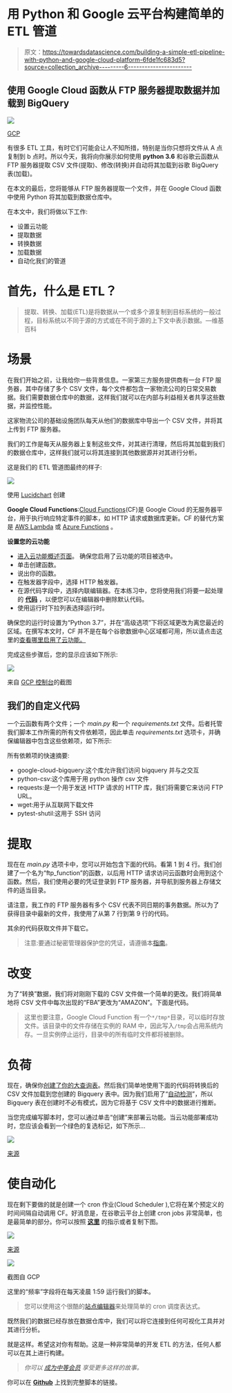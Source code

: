 # 用 Python 和 Google 云平台构建简单的 ETL 管道

> 原文：<https://towardsdatascience.com/building-a-simple-etl-pipeline-with-python-and-google-cloud-platform-6fde1fc683d5?source=collection_archive---------6----------------------->

## 使用 Google Cloud 函数从 FTP 服务器提取数据并加载到 BigQuery

![](img/bd70d51cb3bc7d2f66810573b3acd726.png)

[GCP](https://cloud.google.com/blog/products/gcp)

有很多 ETL 工具，有时它们可能会让人不知所措，特别是当你只想将文件从 A 点复制到 b 点时。所以今天，我将向你展示如何使用 **python 3.6** 和谷歌云函数从 FTP 服务器提取 CSV 文件(提取)、修改(转换)并自动将其加载到谷歌 BigQuery 表(加载)。

在本文的最后，您将能够从 FTP 服务器提取一个文件，并在 Google Cloud 函数中使用 Python 将其加载到数据仓库中。

在本文中，我们将做以下工作:

*   设置云功能
*   提取数据
*   转换数据
*   加载数据
*   自动化我们的管道

# 首先，什么是 ETL？

> 提取、转换、加载(ETL)是将数据从一个或多个源复制到目标系统的一般过程，目标系统以不同于源的方式或在不同于源的上下文中表示数据。—维基百科

# **场景**

在我们开始之前，让我给你一些背景信息。一家第三方服务提供商有一台 FTP 服务器，其中存储了多个 CSV 文件，每个文件都包含一家物流公司的日常交易数据。我们需要数据仓库中的数据，这样我们就可以在内部与利益相关者共享这些数据，并监控性能。

这家物流公司的基础设施团队每天从他们的数据库中导出一个 CSV 文件，并将其上传到 FTP 服务器。

我们的工作是每天从服务器上复制这些文件，对其进行清理，然后将其加载到我们的数据仓库中，这样我们就可以将其连接到其他数据源并对其进行分析。

这是我们的 ETL 管道图最终的样子:

![](img/8e853f98b5e7d5b60f9b7e1e479646ae.png)

使用 [Lucidchart](https://www.lucidchart.com/pages/examples/uml_diagram_tool) 创建

**Google Cloud Functions**:[Cloud Functions](https://cloud.google.com/functions/)(CF)是 Google Cloud 的无服务器平台，用于执行响应特定事件的脚本，如 HTTP 请求或数据库更新。CF 的替代方案是 [AWS Lambda](https://aws.amazon.com/lambda/) 或 [Azure Functions](https://azure.microsoft.com/en-us/services/functions/) 。

**设置您的云功能**

*   [进入云功能概述页面](https://console.cloud.google.com/functions/list)。
    确保您启用了云功能的项目被选中。
*   单击创建函数。
*   说出你的函数。
*   在触发器字段中，选择 HTTP 触发器。
*   在源代码字段中，选择内联编辑器。在本练习中，您将使用我们将要一起处理的 [**代码**](https://github.com/togobingi/google_cloud_function/blob/master/mysqlToBQ.py) ，以便您可以在编辑器中删除默认代码。
*   使用运行时下拉列表选择运行时。

确保您的运行时设置为“Python 3.7”，并在“高级选项”下将区域更改为离您最近的区域。在撰写本文时，CF 并不是在每个谷歌数据中心区域都可用，所以请点击这里的[查看哪里启用了云功能。](https://cloud.google.com/functions/docs/locations)

完成这些步骤后，您的显示应该如下所示:

![](img/63eda6f772ba5615a57f61461daa2e16.png)

来自 [GCP 控制台](https://cloud.google.com/)的截图

## 我们的自定义代码

一个云函数有两个文件；一个 *main.py* 和一个 *requirements.txt* 文件。后者托管我们脚本工作所需的所有文件依赖项，因此单击 *requirements.txt* 选项卡，并确保编辑器中包含这些依赖项，如下所示:

所有依赖项的快速摘要:

*   google-cloud-bigquery:这个库允许我们访问 bigquery 并与之交互
*   python-csv:这个库用于用 python 操作 csv 文件
*   requests:是一个用于发送 HTTP 请求的 HTTP 库，我们将需要它来访问 FTP URL。
*   wget:用于从互联网下载文件
*   pytest-shutil:这用于 SSH 访问

# 提取

现在在 *main.py* 选项卡中，您可以开始包含下面的代码。看第 1 到 4 行。我们创建了一个名为“ftp_function”的函数，以后用 HTTP 请求访问云函数时会用到这个函数。然后，我们使用必要的凭证登录到 FTP 服务器，并导航到服务器上存储文件的适当目录。

请注意，我工作的 FTP 服务器有多个 CSV 代表不同日期的事务数据。所以为了获得目录中最新的文件，我使用了从第 7 行到第 9 行的代码。

其余的代码获取文件并下载它。

> 注意:要通过秘密管理器保护您的凭证，请遵循本[指南](https://medium.com/geekculture/secure-your-credentials-in-google-cloud-functions-with-secret-manager-22a4a1b3788a)。

# 改变

为了“转换”数据，我们将对刚刚下载的 CSV 文件做一个简单的更改。我们将简单地将 CSV 文件中每次出现的“FBA”更改为“AMAZON”。下面是代码。

> 这里也要注意，Google Cloud Function 有一个`*/tmp*`目录，可以临时存放文件。该目录中的文件存储在实例的 RAM 中，因此写入`/tmp`会占用系统内存。一旦实例停止运行，目录中的所有临时文件都将被删除。

# 负荷

现在，确保你[创建了你的大查询表](https://cloud.google.com/bigquery/docs/tables)。然后我们简单地使用下面的代码将转换后的 CSV 文件加载到您创建的 Bigquery 表中。因为我们启用了“[自动检测](https://cloud.google.com/bigquery/docs/schema-detect)”，所以 Bigquery 表在创建时不必有模式，因为它将基于 CSV 文件中的数据进行推断。

当您完成编写脚本时，您可以通过单击“创建”来部署云功能。当云功能部署成功时，您应该会看到一个绿色的复选标记，如下所示…

![](img/52212df93fb1815c007b07c518e31f78.png)

[来源](https://cloud.google.com/functions/docs/quickstart-console)

# 使自动化

现在剩下要做的就是创建一个 cron 作业(Cloud Scheduler ),它将在某个预定义的时间间隔自动调用 CF。好消息是，在谷歌云平台上创建 cron jobs 非常简单，也是最简单的部分。你可以按照 [**这里**](https://cloud.google.com/scheduler/docs/creating) 的指示或者复制下图。

![](img/02a9c27ad765a353b05adc3f8ca97298.png)

[来源](https://cloud.google.com/functions/docs/quickstart-console)

![](img/33ef24875a9b7202f6e7893ef28a0ce6.png)

截图自 GCP

这里的“频率”字段将在每天凌晨 1:59 运行我们的脚本。

> 您可以使用这个很酷的[站点编辑器](https://crontab.guru/)来处理简单的 cron 调度表达式。

既然我们的数据已经存放在数据仓库中，我们可以将它连接到任何可视化工具并对其进行分析。

就是这样。希望这对你有帮助。这是一种非常简单的开发 ETL 的方法，任何人都可以在其上进行构建。

> *你可以* [*成为中等会员*](https://medium.com/@tobisam/membership) *享受更多这样的故事。*

你可以在 [**Github**](https://github.com/togobingi/google_cloud_function) 上找到完整脚本的链接。